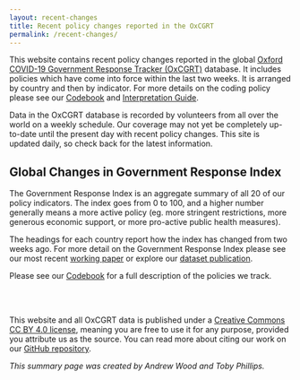 ```yaml
---  
layout: recent-changes  
title: Recent policy changes reported in the OxCGRT  
permalink: /recent-changes/  
---
```


This website contains recent policy changes reported in the global
[Oxford COVID-19 Government Response Tracker
(OxCGRT)](www.bsg.ox.ac.uk/covidtracker) database. It includes policies
which have come into force within the last two weeks. It is arranged by
country and then by indicator. For more details on the coding policy
please see our
[Codebook](https://github.com/OxCGRT/covid-policy-tracker/blob/master/documentation/codebook.md)
and [Interpretation
Guide](https://github.com/OxCGRT/covid-policy-tracker/blob/master/documentation/interpretation_guide.md).

Data in the OxCGRT database is recorded by volunteers from all over the
world on a weekly schedule. Our coverage may not yet be completely
up-to-date until the present day with recent policy changes. This site
is updated daily, so check back for the latest information.

## Global Changes in Government Response Index

The Government Response Index is an aggregate summary of all 20 of our
policy indicators. The index goes from 0 to 100, and a higher number
generally means a more active policy (eg. more stringent restrictions,
more generous economic support, or more pro-active public health
measures).
<!-- The following map shows countries that have changed their response at some point during the last two weeks, resulting in an increase or decrease in the overall Government Response Index. -->
The headings for each country report how the index has changed from two
weeks ago. For more detail on the Government Response Index please see
our most recent [working
paper](https://www.bsg.ox.ac.uk/research/publications/variation-government-responses-covid-19)
or explore our [dataset
publication](https://doi.org/10.1038/s41562-021-01079-8).

<!-- ## Changes in Policy over the last two weeks

<img src="../images/changes-map.png"><p style="text-align:right"><i>Last updated  2021-09-26</i></p><h4>Overall increase</h4><div class="contents"></div> <br/><h4>Overall decrease</h4><div class="contents"></div> <br/>
-->

Please see our
[Codebook](https://github.com/OxCGRT/covid-policy-tracker/blob/master/documentation/codebook.md)
for a full description of the policies we track.

<br> <br>

This website and all OxCGRT data is published under a [Creative Commons
CC BY 4.0 license](https://creativecommons.org/licenses/by/4.0/),
meaning you are free to use it for any purpose, provided you attribute
us as the source. You can read more about citing our work on our [GitHub
repository](https://github.com/OxCGRT/covid-policy-tracker/blob/master/README.md#citing-our-data).

<p style="text-align:right; font-size:70%">

<i> This summary page was created by Andrew Wood and Toby Phillips. </i>

</p>
